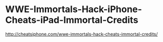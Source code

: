 # WWE-Immortals-Hack-iPhone-Cheats-iPad-Immortal-Credits
http://cheatsiphone.com/wwe-immortals-hack-cheats-immortal-credits/
